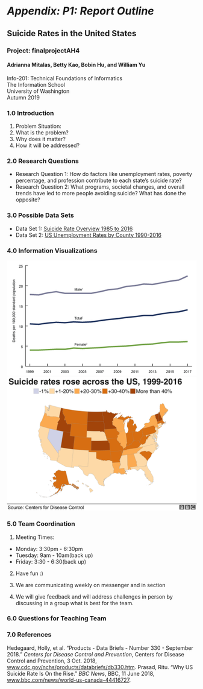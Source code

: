 # *Appendix: P1: Report Outline* #
## Suicide Rates in the United States ##
### Project: finalprojectAH4 ###
#### Adrianna Mitalas, Betty Kao, Bobin Hu, and William Yu
Info-201: Technical Foundations of Informatics  
The Information School  
University of Washington  
Autumn 2019

### 1.0 Introduction
1. Problem Situation:
2. What is the problem?
3. Why does it matter?
4. How it will be addressed?

### 2.0 Research Questions
* Research Question 1: How do factors like unemployment rates, poverty percentage, and profession contribute to each state’s suicide rate?
* Research Question 2: What programs, societal changes, and overall trends have led to more people avoiding suicide? What has done the opposite?

### 3.0 Possible Data Sets
* Data Set 1: [Suicide Rate Overview 1985 to 2016](https://www.kaggle.com/russellyates88/suicide-rates-overview-1985-to-2016)
* Data Set 2: [US Unemployment Rates by County 1990-2016](https://www.kaggle.com/jayrav13/unemployment-by-county-us)

### 4.0 Information Visualizations
![Suicide Rates by Sex](visualization-Images/suicide-rates-by-sex.png)
![Suicide Rates Rising](visualization-Images/suicide-rising-rates.png)

### 5.0 Team Coordination
1. Meeting Times:
* Monday: 3:30pm - 6:30pm
* Tuesday: 9am - 10am(back up)
* Friday: 3:30 - 6:30(back up)

2. Have fun :)

3. We are communicating weekly on messenger and in section

4. We will give feedback and will address challenges in person by discussing in a group what is best for the team.

### 6.0 Questions for Teaching Team


### 7.0 References
Hedegaard, Holly, et al. “Products - Data Briefs - Number 330 - September 2018.” *Centers for Disease Control and Prevention*, Centers for Disease Control and Prevention, 3 Oct. 2018, www.cdc.gov/nchs/products/databriefs/db330.htm.
Prasad, Ritu. “Why US Suicide Rate Is On the Rise.” *BBC News*, BBC, 11 June 2018, www.bbc.com/news/world-us-canada-44416727.
